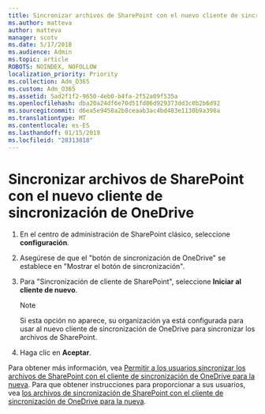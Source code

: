 ```yaml
---
title: Sincronizar archivos de SharePoint con el nuevo cliente de sincronización de OneDrive
ms.author: matteva
author: matteva
manager: scotv
ms.date: 5/17/2018
ms.audience: Admin
ms.topic: article
ROBOTS: NOINDEX, NOFOLLOW
localization_priority: Priority
ms.collection: Adm_O365
ms.custom: Adm_O365
ms.assetid: 5ad2f1f2-9650-4eb0-b4fa-2f52a09f535a
ms.openlocfilehash: dba20a24df6e70d51fd06d929373dd3c0b2b6d92
ms.sourcegitcommit: d6ea5e9458a2b8ceaab3ac4bd483e1130b9a398a
ms.translationtype: MT
ms.contentlocale: es-ES
ms.lasthandoff: 01/15/2019
ms.locfileid: "28313818"
---
```

# <a name="sync-sharepoint-files-with-the-new-onedrive-sync-client"></a>Sincronizar archivos de SharePoint con el nuevo cliente de sincronización de OneDrive

1. En el centro de administración de SharePoint clásico, seleccione **configuración**.
    
2. Asegúrese de que el "botón de sincronización de OneDrive" se establece en "Mostrar el botón de sincronización".
    
3. Para "Sincronización de cliente de SharePoint", seleccione **Iniciar al cliente de nuevo**.
    
    > [!NOTE]
    > Si esta opción no aparece, su organización ya está configurada para usar al nuevo cliente de sincronización de OneDrive para sincronizar los archivos de SharePoint. 
  
4. Haga clic en **Aceptar**.
    
Para obtener más información, vea [Permitir a los usuarios sincronizar los archivos de SharePoint con el cliente de sincronización de OneDrive para la nueva](https://go.microsoft.com/fwlink/?linkid=866433). Para que obtener instrucciones para proporcionar a sus usuarios, vea [los archivos de sincronización de SharePoint con el cliente de sincronización de OneDrive para la nueva](https://go.microsoft.com/fwlink/?linkid=866427).
  

